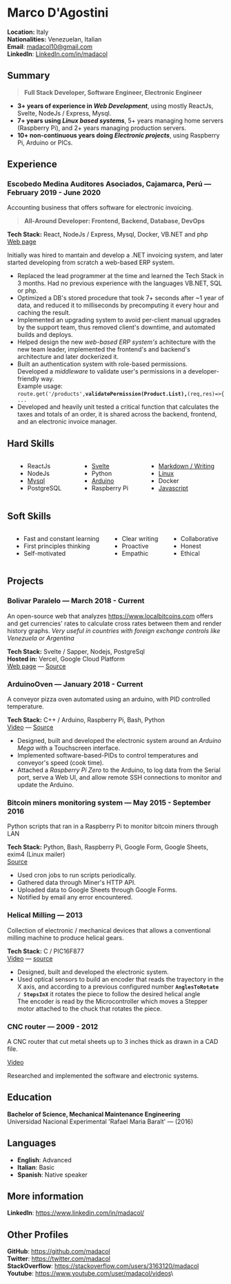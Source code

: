 
# Marco D'Agostini

**Location:** Italy\
**Nationalities:** Venezuelan, Italian\
**Email**: madacol10@gmail.com\
**LinkedIn**: [LinkedIn.com/in/madacol](https://www.linkedin.com/in/madacol/)

## Summary

> **Full Stack Developer, Software Engineer, Electronic Engineer**

- **3+ years of experience in *Web Development***, using mostly ReactJs, Svelte, NodeJs / Express, Mysql.
- **7+ years using *Linux based systems***, 5+ years managing home servers (Raspberry Pi), and 2+ years managing production servers.
- **10+ non-continuous years doing *Electronic projects***, using Raspberry Pi, Arduino or PICs.

## Experience

### Escobedo Medina Auditores Asociados, Cajamarca, Perú  —  February 2019 - June 2020

  Accounting business that offers software for electronic invoicing.

  > **All-Around Developer: Frontend, Backend, Database, DevOps**

  **Tech Stack:** React, NodeJs / Express, Mysql, Docker, VB<span>.</span>NET and php\
  [Web page](https://app.mifacturaperu.com)

  Initially was hired to mantain and develop a .NET invoicing system, and later started developing from scratch a web-based ERP system.

- Replaced the lead programmer at the time and learned the Tech Stack in 3 months. Had no previous experience with the languages VB<span>.</span>NET, SQL or php.
- Optimized a DB's stored procedure that took 7+ seconds after ~1 year of data, and reduced it to milliseconds by precomputing it every hour and caching the result.
- Implemented an upgrading system to avoid per-client manual upgrades by the support team, thus removed client's downtime, and automated builds and deploys.
- Helped design the new *web-based ERP system's* achitecture with the new team leader, implemented the frontend's and backend's architecture and later dockerized it.
- Built an authentication system with role-based permissions.\
  Developed a *middleware* to validate user's permissions in a developer-friendly way.\
  Example usage: `route.get('/products',`**`validatePermission(Product.List),`**`(req,res)=>{ ...`
- Developed and heavily unit tested a critical function that calculates the taxes and totals of an order, it is shared across the backend, frontend, and an electronic invoice manager.

## Hard Skills

<div class="columnList" style="display: flex; justify-content: space-around">
<div style="display: flex; flex-direction: column">

- ReactJs
- NodeJs
- [Mysql](https://stackoverflow.com/search?q=user:3163120+[mysql])
- PostgreSQL

</div>
<div style="display: flex; flex-direction: column">

- [Svelte](https://github.com/madacol/bolivarparalelo)
- Python
- [Arduino](https://github.com/madacol/ArduinoOven)
- Raspberry Pi

</div>
<div style="display: flex; flex-direction: column">

- [Markdown / Writing](https://github.com/madacol/knowledge)
- [Linux](https://stackoverflow.com/search?q=user:3163120+[linux])
- Docker
- [Javascript](https://stackoverflow.com/search?q=user:3163120+[javascript])

</div>
</div>

## Soft Skills

<div class="columnList" style="display: flex; justify-content: space-around">
<div style="display: flex; flex-direction: column">

- Fast and constant learning
- First principles thinking
- Self-motivated

</div>
<div style="display: flex; flex-direction: column">

- Clear writing
- Proactive
- Empathic

</div>
<div style="display: flex; flex-direction: column">

- Collaborative
- Honest
- Ethical

</div>
</div>

## Projects

### Bolivar Paralelo — March 2018 - Current

  An open-source web that analyzes <https://www.localbitcoins.com> offers and get currencies' rates to calculate cross rates between them and render history graphs. *Very useful in countries with foreign exchange controls like Venezuela or Argentina*

  **Tech Stack:** Svelte / Sapper, Nodejs, PostgreSql\
  **Hosted in:** Vercel, Google Cloud Platform\
  [Web page](https://bolivarparalelo.com) — [Source](https://github.com/madacol/bolivarparalelo)

### ArduinoOven — January 2018 - Current

  A conveyor pizza oven automated using an arduino, with PID controlled temperature.

  **Tech Stack:** C++ / Arduino, Raspberry Pi, Bash, Python\
  [Video](https://www.youtube.com/watch?v=MHU5xQRTyus) — [Source](https://github.com/madacol/ArduinoOven)

- Designed, built and developed the electronic system around an *Arduino Mega* with a Touchscreen interface.
- Implemented software-based-PIDs to control temperatures and conveyor's speed (cook time).
- Attached a *Raspberry Pi Zero*  to the Arduino, to log data from the Serial port, serve a Web UI, and allow remote SSH connections to monitor and update the Arduino.

### Bitcoin miners monitoring system — May 2015 - September 2016

  Python scripts that ran in a Raspberry Pi to monitor bitcoin miners through LAN

  **Tech Stack:** Python, Bash, Raspberry Pi, Google Form, Google Sheets, exim4 (Linux mailer)\
  [Source](https://github.com/madacol/bitcoin-miners-monitor)

- Used cron jobs to run scripts periodically.
- Gathered data through Miner's HTTP API.
- Uploaded data to Google Sheets through Google Forms.
- Notified by email any error encountered.

### Helical Milling — 2013

  Collection of electronic / mechanical devices that allows a conventional milling machine to produce helical gears.

  **Tech Stack:** C / PIC16F877\
  [Video](https://www.youtube.com/watch?v=wu8dKf8xgoI) — [source](https://github.com/madacol/helical-milling)

- Designed, built and developed the electronic system.
- Used optical sensors to build an encoder that reads the trayectory in the X axis, and according to a previous configured number **`AnglesToRotate / StepsInX`** it rotates the piece to follow the desired helical angle\
  The encoder is read by the Microcontroller which moves a Stepper motor attached to the chuck that rotates the piece.

### CNC router — 2009 - 2012

  A CNC router that cut metal sheets up to 3 inches thick as drawn in a CAD file.

  [Video](https://www.youtube.com/watch?v=joTXaflXwJw)

  Researched and implemented the software and electronic systems.

## Education

**Bachelor of Science, Mechanical Maintenance Engineering**\
Universidad Nacional Experimental 'Rafael Maria Baralt' — (2016)

## Languages

- **English**: Advanced
- **Italian**: Basic
- **Spanish**: Native speaker

## More information

**LinkedIn**: <https://www.linkedin.com/in/madacol/>

## Other Profiles

**GitHub**: <https://github.com/madacol>\
**Twitter**: <https://twitter.com/madacol>\
**StackOverflow**: <https://stackoverflow.com/users/3163120/madacol>\
**Youtube**: <https://www.youtube.com/user/madacol/videos>\
